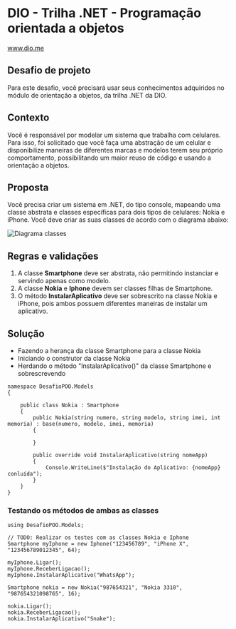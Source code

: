 # DIO - Trilha .NET - Programação orientada a objetos
www.dio.me

## Desafio de projeto
Para este desafio, você precisará usar seus conhecimentos adquiridos no módulo de orientação a objetos, da trilha .NET da DIO.

## Contexto
Você é responsável por modelar um sistema que trabalha com celulares. Para isso, foi solicitado que você faça uma abstração de um celular e disponibilize maneiras de diferentes marcas e modelos terem seu próprio comportamento, possibilitando um maior reuso de código e usando a orientação a objetos.

## Proposta
Você precisa criar um sistema em .NET, do tipo console, mapeando uma classe abstrata e classes específicas para dois tipos de celulares: Nokia e iPhone. 
Você deve criar as suas classes de acordo com o diagrama abaixo:

![Diagrama classes](Imagens/diagrama.png)

## Regras e validações
1. A classe **Smartphone** deve ser abstrata, não permitindo instanciar e servindo apenas como modelo.
2. A classe **Nokia** e **Iphone** devem ser classes filhas de Smartphone.
3. O método **InstalarAplicativo** deve ser sobrescrito na classe Nokia e iPhone, pois ambos possuem diferentes maneiras de instalar um aplicativo.

## Solução
- Fazendo a herança da classe Smartphone para a classe Nokia
- Iniciando o construtor da classe Nokia
- Herdando o método "InstalarAplicativo()" da classe Smartphone e sobrescrevendo
``` 
namespace DesafioPOO.Models
{

    public class Nokia : Smartphone
    {
        public Nokia(string numero, string modelo, string imei, int memoria) : base(numero, modelo, imei, memoria)
        {

        }

        public override void InstalarAplicativo(string nomeApp)
        {
            Console.WriteLine($"Instalação do Aplicativo: {nomeApp} conluída");
        }
    }
}
 ```
### Testando os métodos de ambas as classes
```
using DesafioPOO.Models;

// TODO: Realizar os testes com as classes Nokia e Iphone
Smartphone myIphone = new Iphone("123456789", "iPhone X", "123456789012345", 64);

myIphone.Ligar();
myIphone.ReceberLigacao();
myIphone.InstalarAplicativo("WhatsApp");

Smartphone nokia = new Nokia("987654321", "Nokia 3310", "987654321098765", 16);

nokia.Ligar();
nokia.ReceberLigacao();
nokia.InstalarAplicativo("Snake");

```
